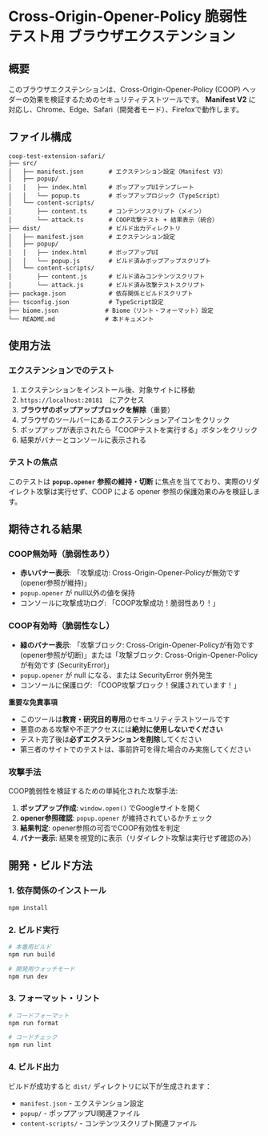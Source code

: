 
# Cross-Origin-Opener-Policy 脆弱性テスト用 ブラウザエクステンション

## 概要
このブラウザエクステンションは、Cross-Origin-Opener-Policy (COOP) ヘッダーの効果を検証するためのセキュリティテストツールです。
**Manifest V2** に対応し、Chrome、Edge、Safari（開発者モード）、Firefoxで動作します。

## ファイル構成
```
coop-test-extension-safari/
├── src/
│   ├── manifest.json       # エクステンション設定（Manifest V3）
│   ├── popup/
│   │   ├── index.html      # ポップアップUIテンプレート
│   │   └── popup.ts        # ポップアップロジック（TypeScript）
│   └── content-scripts/
│       ├── content.ts      # コンテンツスクリプト（メイン）
│       └── attack.ts       # COOP攻撃テスト + 結果表示（統合）
├── dist/                   # ビルド出力ディレクトリ
│   ├── manifest.json       # エクステンション設定
│   ├── popup/
│   │   ├── index.html      # ポップアップUI
│   │   └── popup.js        # ビルド済みポップアップスクリプト
│   └── content-scripts/
│       ├── content.js      # ビルド済みコンテンツスクリプト
│       └── attack.js       # ビルド済み攻撃テストスクリプト
├── package.json            # 依存関係とビルドスクリプト
├── tsconfig.json           # TypeScript設定
├── biome.json             # Biome（リント・フォーマット）設定
└── README.md              # 本ドキュメント
```

## 使用方法

### エクステンションでのテスト
1. エクステンションをインストール後、対象サイトに移動
2. `https://localhost:20181`　にアクセス
3. **ブラウザのポップアップブロックを解除**（重要）
4. ブラウザのツールバーにあるエクステンションアイコンをクリック
5. ポップアップが表示されたら「COOPテストを実行する」ボタンをクリック
6. 結果がバナーとコンソールに表示される

### テストの焦点
このテストは **`popup.opener` 参照の維持・切断** に焦点を当てており、実際のリダイレクト攻撃は実行せず、COOP による opener 参照の保護効果のみを検証します。

## 期待される結果

### COOP無効時（脆弱性あり）
- **赤いバナー表示**: 「攻撃成功: Cross-Origin-Opener-Policyが無効です (opener参照が維持)」
- `popup.opener` が null以外の値を保持
- コンソールに攻撃成功ログ: 「COOP攻撃成功！脆弱性あり！」

### COOP有効時（脆弱性なし）
- **緑のバナー表示**: 「攻撃ブロック: Cross-Origin-Opener-Policyが有効です (opener参照が切断)」または「攻撃ブロック: Cross-Origin-Opener-Policyが有効です (SecurityError)」
- `popup.opener` が null になる、または SecurityError 例外発生
- コンソールに保護ログ: 「COOP攻撃ブロック！保護されています！」

**重要な免責事項**
- このツールは**教育・研究目的専用**のセキュリティテストツールです
- 悪意のある攻撃や不正アクセスには**絶対に使用しないでください**
- テスト完了後は**必ずエクステンションを削除**してください
- 第三者のサイトでのテストは、事前許可を得た場合のみ実施してください

### 攻撃手法
COOP脆弱性を検証するための単純化された攻撃手法:

1. **ポップアップ作成**: `window.open()` でGoogleサイトを開く
2. **opener参照確認**: `popup.opener` が維持されているかチェック
3. **結果判定**: opener参照の可否でCOOP有効性を判定
4. **バナー表示**: 結果を視覚的に表示（リダイレクト攻撃は実行せず確認のみ）

## 開発・ビルド方法

### 1. 依存関係のインストール
```bash
npm install
```

### 2. ビルド実行
```bash
# 本番用ビルド
npm run build

# 開発用ウォッチモード
npm run dev
```

### 3. フォーマット・リント
```bash
# コードフォーマット
npm run format

# コードチェック
npm run lint

```

### 4. ビルド出力
ビルドが成功すると `dist/` ディレクトリに以下が生成されます：
- `manifest.json` - エクステンション設定
- `popup/` - ポップアップUI関連ファイル
- `content-scripts/` - コンテンツスクリプト関連ファイル
